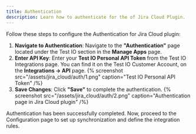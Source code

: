 ```yaml
---
title: Authentication
description: Learn how to authenticate for the of Jira Cloud Plugin.
---
```


Follow these steps to configure the Authentication for Jira Cloud plugin:

1. **Navigate to Authentication**: Navigate to the **"Authentication"** page located under the Test IO section in the **Manage Apps** page.
2. **Enter API Key**: Enter your **Test IO Personal API Token** from the Test IO Integrations page. You can find it on the Test IO Customer Account, on the **Integrations -> API** page.
   {% screenshot src="/assets/jira_cloud/auth/1.png" caption="Test IO Personal API Token" /%}
3. **Save Changes**: Click **"Save"** to complete the authentication.
   {% screenshot src="/assets/jira_cloud/auth/2.png" caption="Authentication page in Jira Cloud plugin" /%}

Authentication has been successfully completed. Now, proceed to the Configuration page to set up synchronization and define the integration rules.
